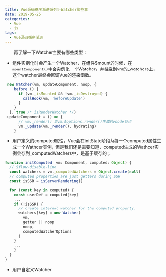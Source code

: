 ```yaml
---
title: Vue源码循序渐进系列4-Watcher那些事
date: 2019-05-25
categories:
  - Vue
  - js
tags:
  - Vue源码循序渐进
---
```

&emsp;&emsp;再了解一下Watcher主要有哪些类型：
- 组件实例化时会产生一个Watcher，在组件$mount的时候，在`mountComponent()`中会实例化一个Watcher，并挂载到vm的_watchers上，这个watcher最终会回调Vue的渲染函数。
```javascript
 new Watcher(vm, updateComponent, noop, {
    before () {
      if (vm._isMounted && !vm._isDestroyed) {
        callHook(vm, 'beforeUpdate')
      }
    }
  }, true /* isRenderWatcher */)
 updateComponent = () => {
      // vm._render() 由vm.$options.render()生成的vnode节点
      vm._update(vm._render(), hydrating)
    } 
```
- 用户定义的computed属性，Vue会在initState阶段为每一个computed属性生成一个Wathcer实例，但是我们还是需要知道，computed生成的Wathcer实例会存到_computedWatchers中，是基于缓存的；
```javascript
function initComputed (vm: Component, computed: Object) {
  // $flow-disable-line
  const watchers = vm._computedWatchers = Object.create(null)
  // computed properties are just getters during SSR
  const isSSR = isServerRendering()

  for (const key in computed) {
    const userDef = computed[key]
    ...
    if (!isSSR) {
      // create internal watcher for the computed property.
      watchers[key] = new Watcher(
        vm,
        getter || noop,
        noop,
        computedWatcherOptions
      )
    }
    ...
    }
  }
}
```
- 用户自定义Watcher
